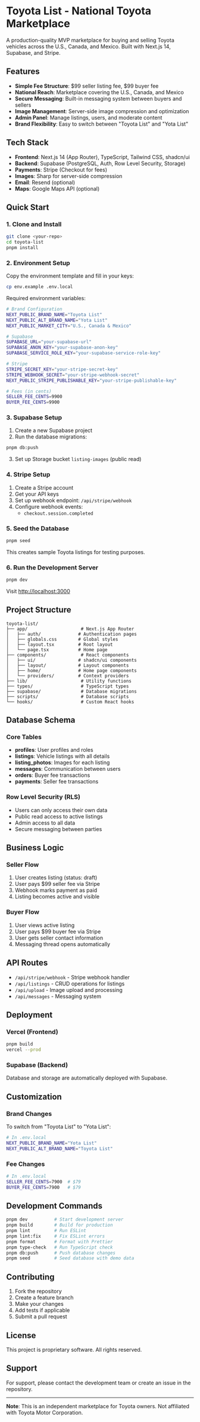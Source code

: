 # Toyota List - National Toyota Marketplace

A production-quality MVP marketplace for buying and selling Toyota vehicles across the U.S., Canada, and Mexico. Built with Next.js 14, Supabase, and Stripe.

## Features

- **Simple Fee Structure**: $99 seller listing fee, $99 buyer fee
- **National Reach**: Marketplace covering the U.S., Canada, and Mexico
- **Secure Messaging**: Built-in messaging system between buyers and sellers
- **Image Management**: Server-side image compression and optimization
- **Admin Panel**: Manage listings, users, and moderate content
- **Brand Flexibility**: Easy to switch between "Toyota List" and "Yota List"

## Tech Stack

- **Frontend**: Next.js 14 (App Router), TypeScript, Tailwind CSS, shadcn/ui
- **Backend**: Supabase (PostgreSQL, Auth, Row Level Security, Storage)
- **Payments**: Stripe (Checkout for fees)
- **Images**: Sharp for server-side compression
- **Email**: Resend (optional)
- **Maps**: Google Maps API (optional)

## Quick Start

### 1. Clone and Install

```bash
git clone <your-repo>
cd toyota-list
pnpm install
```

### 2. Environment Setup

Copy the environment template and fill in your keys:

```bash
cp env.example .env.local
```

Required environment variables:

```bash
# Brand Configuration
NEXT_PUBLIC_BRAND_NAME="Toyota List"
NEXT_PUBLIC_ALT_BRAND_NAME="Yota List"
NEXT_PUBLIC_MARKET_CITY="U.S., Canada & Mexico"

# Supabase
SUPABASE_URL="your-supabase-url"
SUPABASE_ANON_KEY="your-supabase-anon-key"
SUPABASE_SERVICE_ROLE_KEY="your-supabase-service-role-key"

# Stripe
STRIPE_SECRET_KEY="your-stripe-secret-key"
STRIPE_WEBHOOK_SECRET="your-stripe-webhook-secret"
NEXT_PUBLIC_STRIPE_PUBLISHABLE_KEY="your-stripe-publishable-key"

# Fees (in cents)
SELLER_FEE_CENTS=9900
BUYER_FEE_CENTS=9900
```

### 3. Supabase Setup

1. Create a new Supabase project
2. Run the database migrations:

```bash
pnpm db:push
```

3. Set up Storage bucket `listing-images` (public read)

### 4. Stripe Setup

1. Create a Stripe account
2. Get your API keys
3. Set up webhook endpoint: `/api/stripe/webhook`
4. Configure webhook events:
   - `checkout.session.completed`

### 5. Seed the Database

```bash
pnpm seed
```

This creates sample Toyota listings for testing purposes.

### 6. Run the Development Server

```bash
pnpm dev
```

Visit [http://localhost:3000](http://localhost:3000)

## Project Structure

```
toyota-list/
├── app/                    # Next.js App Router
│   ├── auth/              # Authentication pages
│   ├── globals.css        # Global styles
│   ├── layout.tsx         # Root layout
│   └── page.tsx           # Home page
├── components/             # React components
│   ├── ui/                # shadcn/ui components
│   ├── layout/            # Layout components
│   ├── home/              # Home page components
│   └── providers/         # Context providers
├── lib/                    # Utility functions
├── types/                  # TypeScript types
├── supabase/               # Database migrations
├── scripts/                # Database scripts
└── hooks/                  # Custom React hooks
```

## Database Schema

### Core Tables

- **profiles**: User profiles and roles
- **listings**: Vehicle listings with all details
- **listing_photos**: Images for each listing
- **messages**: Communication between users
- **orders**: Buyer fee transactions
- **payments**: Seller fee transactions

### Row Level Security (RLS)

- Users can only access their own data
- Public read access to active listings
- Admin access to all data
- Secure messaging between parties

## Business Logic

### Seller Flow

1. User creates listing (status: draft)
2. User pays $99 seller fee via Stripe
3. Webhook marks payment as paid
4. Listing becomes active and visible

### Buyer Flow

1. User views active listing
2. User pays $99 buyer fee via Stripe
3. User gets seller contact information
4. Messaging thread opens automatically

## API Routes

- `/api/stripe/webhook` - Stripe webhook handler
- `/api/listings` - CRUD operations for listings
- `/api/upload` - Image upload and processing
- `/api/messages` - Messaging system

## Deployment

### Vercel (Frontend)

```bash
pnpm build
vercel --prod
```

### Supabase (Backend)

Database and storage are automatically deployed with Supabase.

## Customization

### Brand Changes

To switch from "Toyota List" to "Yota List":

```bash
# In .env.local
NEXT_PUBLIC_BRAND_NAME="Yota List"
NEXT_PUBLIC_ALT_BRAND_NAME="Toyota List"
```

### Fee Changes

```bash
# In .env.local
SELLER_FEE_CENTS=7900  # $79
BUYER_FEE_CENTS=7900   # $79
```

## Development Commands

```bash
pnpm dev          # Start development server
pnpm build        # Build for production
pnpm lint         # Run ESLint
pnpm lint:fix     # Fix ESLint errors
pnpm format       # Format with Prettier
pnpm type-check   # Run TypeScript check
pnpm db:push      # Push database changes
pnpm seed         # Seed database with demo data
```

## Contributing

1. Fork the repository
2. Create a feature branch
3. Make your changes
4. Add tests if applicable
5. Submit a pull request

## License

This project is proprietary software. All rights reserved.

## Support

For support, please contact the development team or create an issue in the repository.

---

**Note**: This is an independent marketplace for Toyota owners. Not affiliated with Toyota Motor Corporation.

